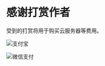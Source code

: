 # 感谢打赏作者

受到的打赏将用于购买云服务器等费用。

![支付宝](/rocket049/powerchat/blob/master/pay/alipay.jpg)

![微信支付](/rocket049/powerchat/blob/master/pay/wxpay.png)
